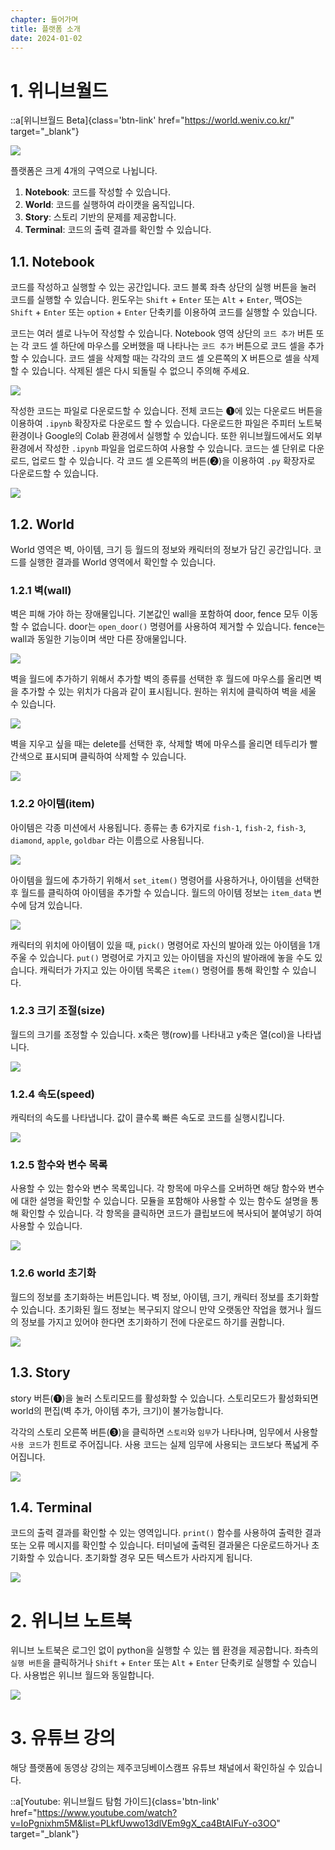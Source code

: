```yaml
---
chapter: 들어가며
title: 플랫폼 소개
date: 2024-01-02
---
```


# 1. 위니브월드

::a[위니브월드 Beta]{class='btn-link' href="https://world.weniv.co.kr/" target="\_blank"}

![](/images/wenivworld/platform-1.png)

플랫폼은 크게 4개의 구역으로 나뉩니다.

1. **Notebook**: 코드를 작성할 수 있습니다.
2. **World**: 코드를 실행하여 라이캣을 움직입니다.
3. **Story**: 스토리 기반의 문제를 제공합니다.
4. **Terminal**: 코드의 출력 결과를 확인할 수 있습니다.

## 1.1. Notebook

코드를 작성하고 실행할 수 있는 공간입니다.
코드 블록 좌측 상단의 실행 버튼을 눌러 코드를 실행할 수 있습니다.
윈도우는 `Shift` + `Enter` 또는 `Alt` + `Enter`,
맥OS는 `Shift` + `Enter` 또는 `option` + `Enter` 단축키를 이용하여 코드를 실행할 수 있습니다.

코드는 여러 셀로 나누어 작성할 수 있습니다. Notebook 영역 상단의 `코드 추가` 버튼 또는 각 코드 셀 하단에 마우스를 오버했을 때 나타나는 `코드 추가` 버튼으로 코드 셀을 추가할 수 있습니다. 코드 셀을 삭제할 때는 각각의 코드 셀 오른쪽의 X 버튼으로 셀을 삭제할 수 있습니다. 삭제된 셀은 다시 되돌릴 수 없으니 주의해 주세요.

![](/images/wenivworld/platform-2.png)

작성한 코드는 파일로 다운로드할 수 있습니다. 전체 코드는 ➊에 있는 다운로드 버튼을 이용하여 `.ipynb` 확장자로 다운로드 할 수 있습니다. 다운로드한 파일은 주피터 노트북 환경이나 Google의 Colab 환경에서 실행할 수 있습니다. 또한 위니브월드에서도 외부 환경에서 작성한 `.ipynb` 파일을 업로드하여 사용할 수 있습니다. 코드는 셀 단위로 다운로드, 업로드 할 수 있습니다. 각 코드 셀 오른쪽의 버튼(➋)을 이용하여 `.py` 확장자로 다운로드할 수 있습니다.

![](/images/wenivworld/platform-3.png)

## 1.2. World

World 영역은 벽, 아이템, 크기 등 월드의 정보와 캐릭터의 정보가 담긴 공간입니다. 코드를 실행한 결과를 World 영역에서 확인할 수 있습니다.

### 1.2.1 벽(wall)

벽은 피해 가야 하는 장애물입니다. 기본값인 wall을 포함하여 door, fence 모두 이동할 수 없습니다. door는 `open_door()` 명령어를 사용하여 제거할 수 있습니다. fence는 wall과 동일한 기능이며 색만 다른 장애물입니다.

![](/images/wenivworld/platform-4.png)

벽을 월드에 추가하기 위해서 추가할 벽의 종류를 선택한 후 월드에 마우스를 올리면 벽을 추가할 수 있는 위치가 다음과 같이 표시됩니다. 원하는 위치에 클릭하여 벽을 세울 수 있습니다.

![](/images/wenivworld/platform-5.png)

벽을 지우고 싶을 때는 delete를 선택한 후, 삭제할 벽에 마우스를 올리면 테두리가 빨간색으로 표시되며 클릭하여 삭제할 수 있습니다.

![](/images/wenivworld/platform-6.png)

### 1.2.2 아이템(item)

아이템은 각종 미션에서 사용됩니다. 종류는 총 6가지로 `fish-1`, `fish-2`, `fish-3`, `diamond`, `apple`, `goldbar` 라는 이름으로 사용됩니다.

![](/images/wenivworld/platform-7.png)

아이템을 월드에 추가하기 위해서 `set_item()` 명령어를 사용하거나, 아이템을 선택한 후 월드를 클릭하여 아이템을 추가할 수 있습니다. 월드의 아이템 정보는 `item_data` 변수에 담겨 있습니다.

![](/images/wenivworld/platform-8.png)

캐릭터의 위치에 아이템이 있을 때, `pick()` 명령어로 자신의 발아래 있는 아이템을 1개 주울 수 있습니다. `put()` 명령어로 가지고 있는 아이템을 자신의 발아래에 놓을 수도 있습니다. 캐릭터가 가지고 있는 아이템 목록은 `item()` 명령어를 통해 확인할 수 있습니다.

### 1.2.3 크기 조절(size)

월드의 크기를 조정할 수 있습니다. x축은 행(row)를 나타내고 y축은 열(col)을 나타냅니다.

![](/images/wenivworld/platform-9.png)

### 1.2.4 속도(speed)

캐릭터의 속도를 나타냅니다. 값이 클수록 빠른 속도로 코드를 실행시킵니다.

![](/images/wenivworld/platform-10.png)

### 1.2.5 함수와 변수 목록

사용할 수 있는 함수와 변수 목록입니다. 각 항목에 마우스를 오버하면 해당 함수와 변수에 대한 설명을 확인할 수 있습니다. 모듈을 포함해야 사용할 수 있는 함수도 설명을 통해 확인할 수 있습니다. 각 항목을 클릭하면 코드가 클립보드에 복사되어 붙여넣기 하여 사용할 수 있습니다.

![](/images/wenivworld/platform-11.png)

### 1.2.6 world 초기화

월드의 정보를 초기화하는 버튼입니다. 벽 정보, 아이템, 크기, 캐릭터 정보를 초기화할 수 있습니다. 초기화된 월드 정보는 복구되지 않으니 만약 오랫동안 작업을 했거나 월드의 정보를 가지고 있어야 한다면 초기화하기 전에 다운로드 하기를 권합니다.

![](/images/wenivworld/platform-12.png)

## 1.3. Story

story 버튼(➊)을 눌러 스토리모드를 활성화할 수 있습니다. 스토리모드가 활성화되면 world의 편집(벽 추가, 아이템 추가, 크기)이 불가능합니다.

각각의 스토리 오른쪽 버튼(➌)을 클릭하면 `스토리`와 `임무`가 나타나며, 임무에서 사용할 `사용 코드`가 힌트로 주어집니다. 사용 코드는 실제 임무에 사용되는 코드보다 폭넓게 주어집니다.

![](/images/wenivworld/platform-13.png)

## 1.4. Terminal

코드의 출력 결과를 확인할 수 있는 영역입니다. `print()` 함수를 사용하여 출력한 결과 또는 오류 메시지를 확인할 수 있습니다. 터미널에 출력된 결과물은 다운로드하거나 초기화할 수 있습니다. 초기화할 경우 모든 텍스트가 사라지게 됩니다.

![](/images/wenivworld/platform-14.png)

# 2. 위니브 노트북

위니브 노트북은 로그인 없이 python을 실행할 수 있는 웹 환경을 제공합니다. 좌측의 `실행 버튼`을 클릭하거나 `Shift` + `Enter` 또는 `Alt` + `Enter` 단축키로 실행할 수 있습니다. 사용법은 위니브 월드와 동일합니다.

![](/images/wenivworld/platform-15.png)

# 3. 유튜브 강의

해당 플랫폼에 동영상 강의는 제주코딩베이스캠프 유튜브 채널에서 확인하실 수 있습니다.

::a[Youtube: 위니브월드 탐험 가이드]{class='btn-link' href="https://www.youtube.com/watch?v=IoPgnixhm5M&list=PLkfUwwo13dlVEm9gX_ca4BtAIFuY-o3OO" target="\_blank"}
